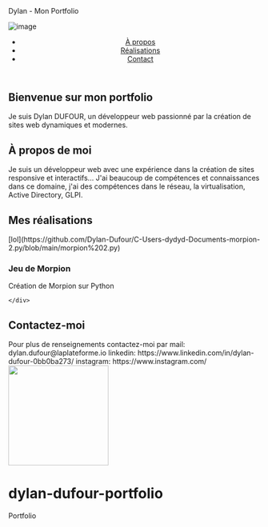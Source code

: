 <!DOCTYPE html>
<html lang="fr">
<head>
  <meta charset="UTF-8">
  <meta name="viewport" content="width=device-width, initial-scale=1.0">
  <meta name="description" content="Portfolio de Dylan, développeur web spécialisé dans la création de sites modernes et dynamiques.">
  Dylan -  Mon Portfolio

  ![image](https://github.com/user-attachments/assets/179d8d2b-650e-403d-b02e-a9d76a41d559)

  <link rel="stylesheet" href="styles.css">
</head>
<body>
  <header>
    <nav>
      <ul>
        <li><a href="#about">À propos</a></li>
        <li><a href="#projects">Réalisations</a></li>
        <li><a href="#contact">Contact</a></li>
      </ul>
    </nav>
  </header>

  <section id="hero">
    <h1>Bienvenue sur mon portfolio</h1>
    <p>Je suis Dylan DUFOUR, un développeur web passionné par la création de sites web dynamiques et modernes.</p>
    <a href="#projects" class="btn"></a>
  </section>

  <section id="about">
    <h2>À propos de moi</h2>
    <p>Je suis un développeur web avec une expérience dans la création de sites responsive et interactifs...
      J'ai beaucoup de compétences et connaissances dans ce domaine, j'ai des compétences dans le réseau, la virtualisation, Active Directory, GLPI.</p>
  </section>

  <section id="projects">
    <h2>Mes réalisations</h2>
    <div class="project-card">
      [lol](https://github.com/Dylan-Dufour/C-Users-dydyd-Documents-morpion-2.py/blob/main/morpion%202.py)
      <h3>Jeu de Morpion</h3>
      <p>Création de Morpion sur Python</p>
      
    </div>
  </section>

  <section id="contact">
    <h2>Contactez-moi</h2> Pour plus de renseignements contactez-moi par 
    mail: dylan.dufour@laplateforme.io
    linkedin: https://www.linkedin.com/in/dylan-dufour-0bb0ba273/  
    instagram: https://www.instagram.com/
  </section>
    
    





<image src="https://github.com/user-attachments/assets/2e787121-f710-40db-91dc-bc502f154090"           left width=200>



# dylan-dufour-portfolio
Portfolio
